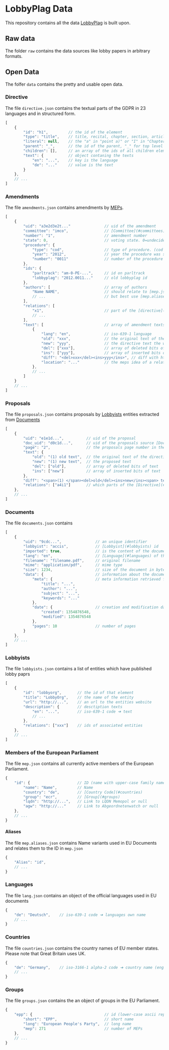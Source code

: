 # LobbyPlag Data

This repository contains all the data [LobbyPlag](http://www.lobbyplag.eu/) is built upon.

## Raw data

The folder `raw` contains the data sources like lobby papers in arbitrary formats.

## Open Data

The folfer `data` contains the pretty and usable open data.

### Directive

The file `directive.json` contains the textual parts of the GDPR in 23 languages and in structured form.

```` javascript
[
	{
		"id": "h1", 		// the id of the element
		"type": "title",	// title, recital, chapter, section, article, paragraph, point or text
		"literal": null,	// the "a" in "point a)" or "I" in "Chapter I", null if none
		"parent": "_",		// the id of the parent, "_" for top level elements
		"children": [],		// an array of the ids of all children elements
		"text": {			// object contaning the texts
			"en": "...",	// key is the language
			"de": "..."		// value is the text
		}
	},
	// ...
]
````

### Amendments

The file `amendments.json` contains amendments by [MEPs](#members-of-the-european-parliament).

```` javascript
[
	{
		"uid": "a3e2d3e2t..."				// uid of the amendment
		"committee": "imco",				// [Committee](#committees)
		"number": "1",						// amendment number
		"state": 0,							// voting state. 0=undecides, -1=rejected, 1=approved
		"procedure": {						
			"type": "cod",					// type of procedure. (cod means prdinary legislative)
			"year": "2012",					// year the procedure was started
			"number": "0011"				// number of the procedure
		},
		"ids": {
			"parltrack": "am-0-PE-...",		// id on parltrack 
			"lobbyplag": "2012.0011..."		// old lobbyplag id
		},
		"authors": [						// array of authors
			"Name NAME",					// should relate to [mep.json](#members-of-the-european-parliament)
			// ...							// but best use [mep.aliases.json](#aliases)
		],
		"relations": [
			"x1",							// part of the [directive](#directive) the amendment relates to
			// ...
		],
		"text": [							// array of amendment texts in different languages (probably)
			{
				"lang": "en",				// iso-639-1 language
				"old": "xxx",				// the original text of the directive (as the amendment claims)
				"new": "yyy",				// the directive text the way the amendment wants it
				"del": ["xxx"],				// array of deleted bits of text
				"ins": ["yyy"],				// array of inserted bits of text
				"diff": "<del>xxx</del><ins>yyy</ins>", // diff with html markup
				"location": "..."			// the meps idea of a relation to the directive
			},
			// ...
		]
	}
	// ...
]
````

### Proposals

The file `proposals.json` contains proposals by [Lobbyists](#lobbyists) entities extracted from [Documents](#documents)

```` javascript
[
	{
		"uid": "e1e1d...",			// uid of the proposal
		"doc_uid": "d0c1d...",		// uid of the proposals source [Document](#documents)
		"page": "2",				// the proposals page number in the source [Document](#documents)
		"text": {
			"old": "(1) old text",	// the original text of the directive written in the [Document](#documents)
			"new": "(1) new text",	// the proposed text
			"del": ["old"],			// array of deleted bits of text
			"ins": ["new"]			// array of inserted bits of text
		},
		"diff": "<span>(1) </span><del>old</del><ins>new</ins><span> text</span>", // diff with html markup
		"relations": ["a4i1"]		// which parts of the [Directive](#directive) the proposal relates to
	},
	// ...
]
````

### Documents

The file `documents.json` contains 

```` javascript
[
	{
		"uid": "9cdc...",				// an unique identifier
		"lobbyist": "accis",			// [Lobbyist](#lobbyists) id
		"imported": true,				// is the content of the document iimported to [Proposals](#proposals)
		"lang": "en",					// [Language](#languages) of the document
		"filename": "filename.pdf",		// original filename
		"mime": "application/pdf",		// mime type
		"size": 1234,					// size of the document in bytes
		"data": {						// information about the document
			"meta": {					// meta information retrieved from the file
				"title": "...",
				"author": "...",
				"subject": "...",
				"keywords": "..."
			},
			"date": {					// creation and modification dates
				"created": 1354876548,
				"modified": 1354876548
			},
			"pages": 10					// number of pages
		}
	},
	// ...
]
````

### Lobbyists

The file `lobbyists.json` contains a list of entities which have published lobby paprs

```` javascript
[
	{
		"id": "lobbyorg",		// the id of that element
		"title": "LobbyOrg",	// the name of the entity
		"url": "http://...",	// an url to the entities website
		"description": {		// desctiption texts
			"en": "...",		// iso-639-1 code ➔ text
			// ...
		},
		"relations": ["xxx"]	// ids of associated entities
	},
	// ...
]
````

### Members of the European Parliament

The file `mep.json` contains all currently active members of the European Parliament.

```` javascript
{
	"id": {						// ID (name with upper-case family names, as used by the EU)
		"name": "Name",			// Name
		"country": "de",		// [Country Code](#countries)
		"group": "ecr",			// [Group](#groups)
		"lqdn": "http://...",	// Link to LQDN Memopol or null
		"agw": "http://..."		// Link to Abgeordnetenwatch or null
	},
	// ...
}
````

#### Aliases

The file `mep.aliases.json` contains Name variants used in EU Documents and relates them to the ID in `mep.json`

```` javascript
{
	"Alias": "id",
	// ...
}
````

### Languages

The file `lang.json` contains an object of the official languages used in EU documents

```` javascript
{
	"de": "Deutsch", 	// iso-639-1 code ➔ languages own name
	// ...
}
````

### Countries

The file `countries.json` contains the country names of EU member states. Please note that Great Britain uses UK.

```` javascript
{
	"de": "Germany", 	// iso-3166-1 alpha-2 code ➔ country name (english)
	// ...
}
````

### Groups

The file `groups.json` contains the an object of groups in the EU Parliament.

```` javascript
{
	"epp": {								// id (lower-case ascii representation of short name)
		"short": "EPP",						// short name
		"long": "European People's Party",	// long name
		"mep": 271							// number of MEPs
	},
	// ...
}
````

